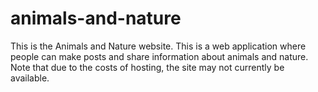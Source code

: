 # animals-and-nature

This is the Animals and Nature website.   This is a web application where people can make posts and share information about animals and nature.  Note that due to the costs of hosting, the site may not currently be available.
